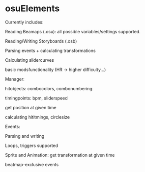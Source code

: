 # osuElements

Currently includes:



Reading Beamaps (.osu): all possible variables/settings supported.

Reading/Writing Storyboards (.osb)

Parsing events + calculating transformations

Calculating slidercurves

basic modsfunctionality (HR -> higher difficulty...)



Manager:

  hitobjects: combocolors, combonumbering
  
  timingpoints: bpm, sliderspeed
  
  get position at given time
  
  calculating hititmings, circlesize
  
  
  
Events:

  Parsing and writing
  
  Loops, triggers supported
  
  Sprite and Animation: get transformation at given time
  
  beatmap-exclusive events
